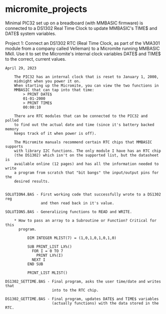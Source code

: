 # micromite_projects
Minimal PIC32 set up on a breadboard (with MMBASIC firmware) is connected to a DS1302 Real Time Clock to update MMBASIC's TIME$ and DATE$ system variables.

Project 1: Connect an DS1302 RTC (Real Time Clock, as part of the VMA301 module
           from a company called Velleman) to a Micromite running MMBASIC MkII.
           Use it to set the Micromite's internal clock variables DATE$ and 
           TIME$ to the correct, current values.

    April 29, 2023

        The PIC32 has an internal clock that is reset to January 1, 2000,
        midnight when you power it on. 
        When starting up the Micromite, you can view the two functions in 
        MMBASIC that can tap into that time:
            > PRINT DATE$
            01-01-2000
            > PRINT TIME$
            00:00:10

        There are RTC modules that can be connected to the PIC32 and polled
        to find out the actual date and time (since it's battery backed memory
        keeps track of it when power is off). 

        The Micromite manuals recommend certain RTC chips that MMBASIC supports
        with library I2C functions. The only module I have has an RTC chip
        (the DS1302) which isn't on the supported list, but the datasheet is
        available online (12 pages) and has all the information needed to write
        a program from scratch that "bit bangs" the input/output pins for the
        desired results.


    SOLUTION4.BAS - First working code that successfully wrote to a DS1302 reg
                    and then read back in it's value.

    SOLUTION5.BAS - Generalizing functions to READ and WRITE.

        * How to pass an array to a Subroutine or Function? Critical for this
          program.

              DIM INTEGER MLIST(7) = (1,0,1,0,1,0,1,0)
 
              SUB PRINT_LIST LX%()
                FOR I = 0 TO 7
                  PRINT LX%(I)
                NEXT I
              END SUB

              PRINT_LIST MLIST()

    DS1302_SETTIME.BAS - Final program, asks the user time/date and writes that
                         into to the RTC chip.

    DS1302_GETTIME.BAS - Final program, updates DATE$ and TIME$ variables
                         (actually functions) with the data stored in the RTC. 
